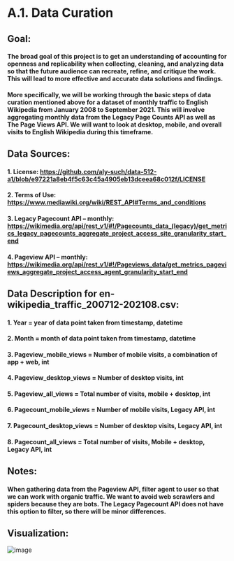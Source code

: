 # A.1. Data Curation

## Goal:
#### The broad goal of this project is to get an understanding of accounting for openness and replicability when collecting, cleaning, and analyzing data so that the future audience can recreate, refine, and critique the work. This will lead to more effective and accurate data solutions and findings.
#### More specifically, we will be working through the basic steps of data curation mentioned above for a dataset of monthly traffic to English Wikipedia from January 2008 to September 2021. This will involve aggregating monthly data from the Legacy Page Counts API as well as The Page Views API. We will want to look at desktop, mobile, and overall visits to English Wikipedia during this timeframe.

## Data Sources:
#### 1.	License: https://github.com/aly-such/data-512-a1/blob/e97221a8eb4f5c63c45a4905eb13dceea68c012f/LICENSE
#### 2.	Terms of Use: https://www.mediawiki.org/wiki/REST_API#Terms_and_conditions
#### 3.	Legacy Pagecount API – monthly: https://wikimedia.org/api/rest_v1/#!/Pagecounts_data_(legacy)/get_metrics_legacy_pagecounts_aggregate_project_access_site_granularity_start_end
#### 4.	Pageview API – monthly: https://wikimedia.org/api/rest_v1/#!/Pageviews_data/get_metrics_pageviews_aggregate_project_access_agent_granularity_start_end

## Data Description for en-wikipedia_traffic_200712-202108.csv:
#### 1.	Year = year of data point taken from timestamp, datetime
#### 2.	Month = month of data point taken from timestamp, datetime
#### 3.	Pageview_mobile_views = Number of mobile visits, a combination of app + web, int
#### 4.	Pageview_desktop_views = Number of desktop visits, int
#### 5.	Pageview_all_views = Total number of visits, mobile + desktop, int
#### 6.	Pagecount_mobile_views = Number of mobile visits, Legacy API, int
#### 7.	Pagecount_desktop_views = Number of desktop visits, Legacy API, int
#### 8.	Pagecount_all_views = Total number of visits, Mobile + desktop, Legacy API, int

## Notes:
#### When gathering data from the Pageview API, filter agent to user so that we can work with organic traffic. We want to avoid web scrawlers and spiders because they are bots. The Legacy Pagecount API does not have this option to filter, so there will be minor differences. 

## Visualization:
![image](https://user-images.githubusercontent.com/77369888/136439491-457ed46f-d335-47e2-b96c-4c22fd80349c.png)

